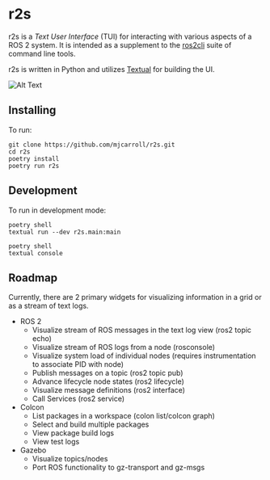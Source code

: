 # r2s

r2s is a _Text User Interface_ (TUI) for interacting with various aspects of a ROS 2 system.
It is intended as a supplement to the [ros2cli](https://github.com/ros2/ros2cli) suite of command line tools.


r2s is written in Python and utilizes [Textual](https://github.com/textualize/textual/) for building the UI.

![Alt Text](doc/r2s.gif)


## Installing

To run:

```
git clone https://github.com/mjcarroll/r2s.git
cd r2s
poetry install
poetry run r2s
```

## Development

To run in development mode:

```
poetry shell
textual run --dev r2s.main:main
```

```
poetry shell
textual console
```

## Roadmap

Currently, there are 2 primary widgets for visualizing information in a grid or as a stream of text logs.

* ROS 2
  * Visualize stream of ROS messages in the text log view (ros2 topic echo)
  * Visualize stream of ROS logs from a node (rosconsole)
  * Visualize system load of individual nodes (requires instrumentation to associate PID with node)
  * Publish messages on a topic (ros2 topic pub)
  * Advance lifecycle node states (ros2 lifecycle)
  * Visualize message definitions (ros2 interface)
  * Call Services (ros2 service)
* Colcon
  * List packages in a workspace (colon list/colcon graph)
  * Select and build multiple packages
  * View package build logs
  * View test logs
* Gazebo
  * Visualize topics/nodes
  * Port ROS functionality to gz-transport and gz-msgs

